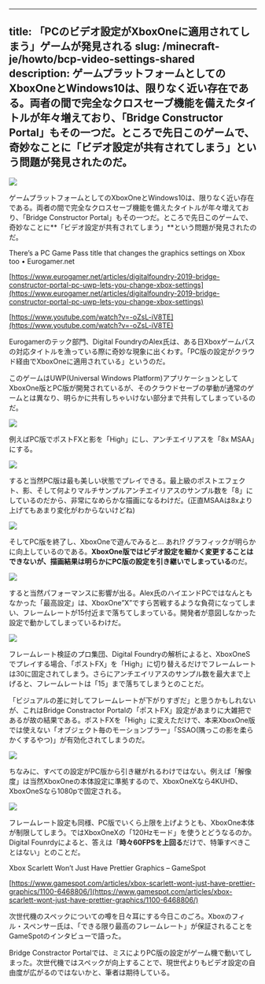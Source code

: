 
---
title: 「PCのビデオ設定がXboxOneに適用されてしまう」ゲームが発見される
slug: /minecraft-je/howto/bcp-video-settings-shared
description: ゲームプラットフォームとしてのXboxOneとWindows10は、限りなく近い存在である。両者の間で完全なクロスセーブ機能を備えたタイトルが年々増えており、「Bridge Constructor Portal」もその一つだ。ところで先日このゲームで、奇妙なことに「ビデオ設定が共有されてしまう」という問題が発見されたのだ。
---

![](https://cdn-ak.f.st-hatena.com/images/fotolife/s/sasigume/20210208/20210208120530.jpg)

ゲームプラットフォームとしてのXboxOneとWindows10は、限りなく近い存在である。両者の間で完全なクロスセーブ機能を備えたタイトルが年々増えており、「Bridge Constructor Portal」もその一つだ。ところで先日このゲームで、奇妙なことに**「ビデオ設定が共有されてしまう」**という問題が発見されたのだ。

There’s a PC Game Pass title that changes the graphics settings on Xbox too • Eurogamer.net

[https://www.eurogamer.net/articles/digitalfoundry-2019-bridge-constructor-portal-pc-uwp-lets-you-change-xbox-settings](https://www.eurogamer.net/articles/digitalfoundry-2019-bridge-constructor-portal-pc-uwp-lets-you-change-xbox-settings)

[https://www.youtube.com/watch?v=-oZsL-iV8TE](https://www.youtube.com/watch?v=-oZsL-iV8TE)

Eurogamerのテック部門、Digital FoundryのAlex氏は、ある日Xboxゲームパスの対応タイトルを漁っている際に奇妙な現象に出くわす。「PC版の設定がクラウド経由でXboxOneに適用されている」というのだ。

このゲームはUWP(Universal Windows Platform)アプリケーションとしてXboxOne版とPC版が開発されているが、そのクラウドセーブの挙動が通常のゲームとは異なり、明らかに共有しちゃいけない部分まで共有してしまっているのだ。

![](https://cdn-ak.f.st-hatena.com/images/fotolife/s/sasigume/20210208/20210208120535.jpg)

例えばPC版でポストFXと影を「High」にし、アンチエイリアスを「8x MSAA」にする。

![](https://cdn-ak.f.st-hatena.com/images/fotolife/s/sasigume/20210208/20210208120539.jpg)

すると当然PC版は最も美しい状態でプレイできる。最上級のポストエフェクト、影、そして何よりマルチサンプルアンチエイリアスのサンプル数を「8」にしているのだから、非常になめらかな描画になるわけだ。(正直MSAAは8xより上げてもあまり変化がわからないけどね)

![](https://cdn-ak.f.st-hatena.com/images/fotolife/s/sasigume/20210208/20210208120543.jpg)

そしてPC版を終了し、XboxOneで遊んでみると… あれ!? グラフィックが明らかに向上しているのである。**XboxOne版ではビデオ設定を細かく変更することはできないが、描画結果は明らかにPC版の設定を引き継いでしまっている**のだ。

![](https://cdn-ak.f.st-hatena.com/images/fotolife/s/sasigume/20210208/20210208120546.jpg)

すると当然パフォーマンスに影響が出る。Alex氏のハイエンドPCではなんともなかった「最高設定」は、XboxOne”X”ですら苦戦するような負荷になってしまい、フレームレートが15付近まで落ちてしまっている。開発者が意図しなかった設定で動かしてしまっているわけだ。

![](https://cdn-ak.f.st-hatena.com/images/fotolife/s/sasigume/20210208/20210208120550.jpg)

フレームレート検証のプロ集団、Digital Foundryの解析によると、XboxOneSでプレイする場合、「ポストFX」を「High」に切り替えるだけでフレームレートは30に固定されてしまう。さらにアンチエイリアスのサンプル数を最大まで上げると、フレームレートは「15」まで落ちてしまうとのことだ。

「ビジュアルの差に対してフレームレートが下がりすぎだ」と思うかもしれないが、これはBridge Constractor Portalの「ポストFX」設定があまりに大雑把であるが故の結果である。ポストFXを「High」に変えただけで、本来XboxOne版では使えない「オブジェクト毎のモーションブラー」「SSAO(隅っこの影を柔らかくするやつ)」が有効化されてしまうのだ。

![](https://cdn-ak.f.st-hatena.com/images/fotolife/s/sasigume/20210208/20210208120600.jpg)

ちなみに、すべての設定がPC版から引き継がれるわけではない。例えば「解像度」は当然XboxOneの本体設定に準拠するので、XboxOneXなら4KUHD、XboxOneSなら1080pで固定される。

![](https://cdn-ak.f.st-hatena.com/images/fotolife/s/sasigume/20210208/20210208120604.jpg)

フレームレート設定も同様、PC版でいくら上限を上げようとも、XboxOne本体が制限してしまう。ではXboxOneXの「120Hzモード」を使うとどうなるのか。Digital Founrdyによると、答えは「**時々60FPSを上回る**だけで、特筆すべきことはない」とのことだ。

Xbox Scarlett Won’t Just Have Prettier Graphics – GameSpot

[https://www.gamespot.com/articles/xbox-scarlett-wont-just-have-prettier-graphics/1100-6468806/](https://www.gamespot.com/articles/xbox-scarlett-wont-just-have-prettier-graphics/1100-6468806/)

次世代機のスペックについての噂を日々耳にする今日このごろ。Xboxのフィル・スペンサー氏は、「できる限り最高のフレームレート」が保証されることをGameSpotのインタビューで語った。

Bridge Constractor Portalでは、ミスによりPC版の設定がゲーム機で動いてしまった。次世代機ではスペックが向上することで、現世代よりもビデオ設定の自由度が広がるのではないかと、筆者は期待している。
